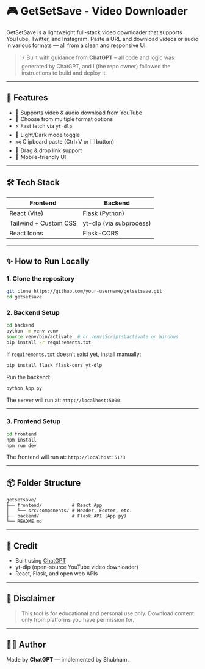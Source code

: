 # 🎮 GetSetSave - Video Downloader

GetSetSave is a lightweight full-stack video downloader that supports YouTube, Twitter, and Instagram. Paste a URL and download videos or audio in various formats — all from a clean and responsive UI.

> ⚡ Built with guidance from **ChatGPT** – all code and logic was generated by ChatGPT, and I (the repo owner) followed the instructions to build and deploy it.

---

## 📸 Features

- 🎥 Supports video & audio download from YouTube
- 📅 Choose from multiple format options
- ⚡ Fast fetch via `yt-dlp`
- 🌙 Light/Dark mode toggle
- ✂️ Clipboard paste (Ctrl+V or 🗌 button)
- 👡 Drag & drop link support
- 📱 Mobile-friendly UI

---

## 🛠️ Tech Stack

| Frontend            | Backend        |
|---------------------|----------------|
| React (Vite)        | Flask (Python) |
| Tailwind + Custom CSS | yt-dlp (via subprocess) |
| React Icons         | Flask-CORS     |

---

## ✨ How to Run Locally

### 1. Clone the repository

```bash
git clone https://github.com/your-username/getsetsave.git
cd getsetsave
```

### 2. Backend Setup

```bash
cd backend
python -m venv venv
source venv/bin/activate  # or venv\Scripts\activate on Windows
pip install -r requirements.txt
```

If `requirements.txt` doesn’t exist yet, install manually:

```bash
pip install flask flask-cors yt-dlp
```

Run the backend:

```bash
python App.py
```

The server will run at: `http://localhost:5000`

---

### 3. Frontend Setup

```bash
cd frontend
npm install
npm run dev
```

The frontend will run at: `http://localhost:5173`

---

## 📦 Folder Structure

```
getsetsave/
├── frontend/           # React App
│   └── src/components/ # Header, Footer, etc.
├── backend/            # Flask API (App.py)
└── README.md
```

---

## 🙏 Credit

- Built using [ChatGPT](https://chat.openai.com/)
- yt-dlp (open-source YouTube video downloader)
- React, Flask, and open web APIs

---

## 🧠 Disclaimer

> This tool is for educational and personal use only. Download content only from platforms you have permission for.

---

## 🐱‍👤 Author

Made by **ChatGPT** — implemented by Shubham.

